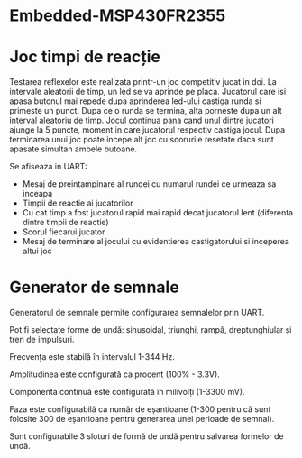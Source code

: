 # Embedded-MSP430FR2355

# Joc timpi de reacție

Testarea reflexelor este realizata printr-un joc competitiv jucat in doi. La intervale aleatorii de timp, un led se va aprinde pe placa. Jucatorul care isi apasa butonul mai repede dupa aprinderea
led-ului castiga runda si primeste un punct. Dupa ce o runda se termina, alta porneste dupa un alt interval aleatoriu de timp. Jocul continua pana cand unul dintre jucatori ajunge la 5 puncte,
moment in care jucatorul respectiv castiga jocul. Dupa terminarea unui joc poate incepe alt joc cu scorurile resetate daca sunt apasate simultan ambele butoane.

Se afiseaza in UART:
- Mesaj de preintampinare al rundei cu numarul rundei ce urmeaza sa inceapa
- Timpii de reactie ai jucatorilor
- Cu cat timp a fost jucatorul rapid mai rapid decat jucatorul lent (diferenta dintre timpii de reactie)
- Scorul fiecarui jucator
- Mesaj de terminare al jocului cu evidentierea castigatorului si inceperea altui joc


# Generator de semnale

Generatorul de semnale permite configurarea semnalelor prin UART.

Pot fi selectate forme de undă: sinusoidal, triunghi, rampă, dreptunghiular și tren de impulsuri.

Frecvența este stabilă în intervalul 1-344 Hz. 

Amplitudinea este configurată ca procent (100% - 3.3V). 

Componenta continuă este configurată în milivolți (1-3300 mV).

Faza este configurabilă ca număr de eșantioane (1-300 pentru că sunt folosite 300 de eșantioane pentru generarea unei perioade de semnal).

Sunt configurabile 3 sloturi de formă de undă pentru salvarea formelor de undă.
